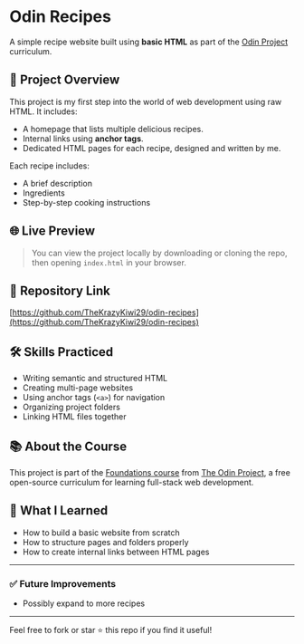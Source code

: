 # Odin Recipes

A simple recipe website built using **basic HTML** as part of the [Odin Project](https://www.theodinproject.com/) curriculum.

## 🚀 Project Overview

This project is my first step into the world of web development using raw HTML. It includes:

- A homepage that lists multiple delicious recipes.
- Internal links using **anchor tags**.
- Dedicated HTML pages for each recipe, designed and written by me.

Each recipe includes:
- A brief description
- Ingredients
- Step-by-step cooking instructions


## 🌐 Live Preview

> You can view the project locally by downloading or cloning the repo, then opening `index.html` in your browser.

## 🔗 Repository Link

[https://github.com/TheKrazyKiwi29/odin-recipes](https://github.com/TheKrazyKiwi29/odin-recipes)

## 🛠️ Skills Practiced

- Writing semantic and structured HTML
- Creating multi-page websites
- Using anchor tags (`<a>`) for navigation
- Organizing project folders
- Linking HTML files together

## 📚 About the Course

This project is part of the [Foundations course](https://www.theodinproject.com/paths/foundations) from [The Odin Project](https://www.theodinproject.com/), a free open-source curriculum for learning full-stack web development.

## 🧠 What I Learned

- How to build a basic website from scratch
- How to structure pages and folders properly
- How to create internal links between HTML pages

---

### ✅ Future Improvements


- Possibly expand to more recipes

---

Feel free to fork or star ⭐ this repo if you find it useful!

